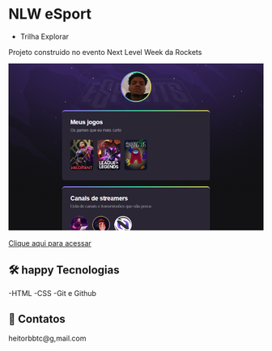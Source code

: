 # NLW eSport
- Trilha Explorar

Projeto construido no evento Next Level Week da Rockets

![preview](./.github/preview.png)

[Clique aqui para acessar](https://heitorbbtc.github.io/nlw/)

## 🛠 happy Tecnologias 

-HTML
-CSS
-Git e Github

## 📧 Contatos

heitorbbtc@g,mail.com